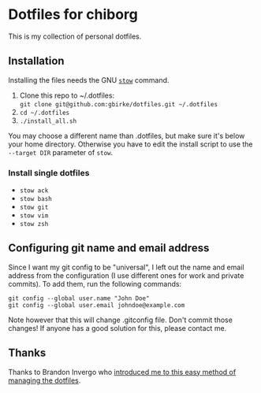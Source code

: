 # Dotfiles for chiborg

This is my collection of personal dotfiles.

## Installation

Installing the files needs the GNU [`stow`](http://www.gnu.org/software/stow/) command.

1. Clone this repo to ~/.dotfiles:  
  `git clone git@github.com:gbirke/dotfiles.git ~/.dotfiles`
2. `cd ~/.dotfiles`
3. `./install_all.sh`

You may choose a different name than .dotfiles, but make sure it's below your home directory. Otherwise you have to edit the install script to use the `--target DIR` parameter of `stow`.

### Install single dotfiles
- `stow ack`
- `stow bash`
- `stow git`
- `stow vim`
- `stow zsh`

## Configuring git name and email address
Since I want my git config to be "universal", I left out the name and email address from the configuration (I use different ones for work and private commits). To add them, run the following commands:

    git config --global user.name "John Doe"
    git config --global user.email johndoe@example.com

Note however that this will change .gitconfig file. Don't commit those changes!
If anyone has a good solution for this, please contact me.

## Thanks
Thanks to Brandon Invergo who [introduced me to this easy method of managing the dotfiles](http://brandon.invergo.net/news/2012-05-26-using-gnu-stow-to-manage-your-dotfiles.html?round=two).
